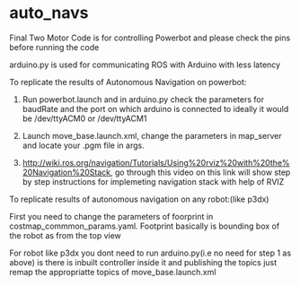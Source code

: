 # auto_navs


Final Two Motor Code is for controlling Powerbot and please check the pins before running the code


arduino.py is used for communicating ROS with Arduino with less latency


To replicate the results of Autonomous Navigation on powerbot:

1. Run powerbot.launch and in arduino.py check the parameters for baudRate and the port on which arduino is connected to ideally 
   it would be /dev/ttyACM0 or /dev/ttyACM1
   
2. Launch move_base.launch.xml, change the parameters in map_server and locate your .pgm file in args.

3. http://wiki.ros.org/navigation/Tutorials/Using%20rviz%20with%20the%20Navigation%20Stack, go through this video on this link will show 
   step by step instructions for implemeting navigation stack with help of RVIZ
  
  
To replicate results of autonomous navigation on any robot:(like p3dx)

First you need to change the parameters of foorprint in costmap_commmon_params.yaml. Footprint basically is bounding box of the robot as
from the top view

For robot like p3dx you dont need to run arduino.py(i.e no need for step 1 as above) is there is inbuilt controller inside it and publishing the topics just remap the appropriatte topics 
of move_base.launch.xml


